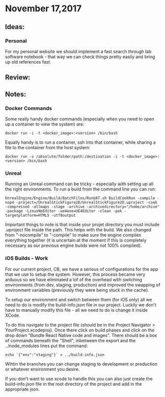 # November 17,2017


## Ideas:

### Personal

For my personal website we should implement a fast search through lab software notebook - that way we can check things pretty easily and bring up old references fast.

## Review:

## Notes:

### Docker Commands

Some really handy docker commands (especially when you need to open up a container to view the system) are:

```shell
docker run -i -t <docker_image>:<version> /bin/bash
```

Equally handy is to run a container, ssh into that container, while sharing a file to the container from the host system:

```shell
docker run -v /absolute/folder/path:/destination -i -t <docker_image>:<version> /bin/bash
```

### Unreal

Running an Unreal command can be tricky - especially with setting up all the right environments. To run a build from the command line you can run:

```shell
UnrealEngine/Engine/Build/BatchFiles/RunUAT.sh BuildCookRun -compile -nop4 -project=/UnrealStickFigure2D/UnrealStickFigure2D.uproject -cook -compressed -allmaps -stage -archive -archivedirectory="/home/archive" -package -LinuxNoEditor -ue4exe=UE4Editor -clean -pak -targetplatform=HTML5 -utf8output
```

Important things to note is that inside your projet directory you must include .uproject file inside the path. This helps with the build. We also changed from "-nocompile" to "-compile" to make sure the engine compiles everything together (it is uncertain at the moment if this is completely necessary as our previous engine builds were not 100% compiled).

### iOS Builds - Work

For our current project, CB, we have a serious of configurations for the app that we use to setup the system. However, this process became very arduous so we have eliminated a lof of the overhead with switching environments (from dev, staging, production) and improved the swapping of environment variables (previously they were being stuck in the cache).

To setup our environment and switch between them (for iOS only) all we need to do is modify the build-info.json file in our project. Luckily we don't have to manually modify this file - all we need to do is change it inside XCode.

To do this navigate to the project file (should be in the Project Navigator > YourProject.xcodeproj). Once there click on build phases and click on the drop down "Bundle React Native code and images". There should be a box of commands beneath the "Shell", inbetween the export and the ../node_modules lines put the command:

```shell
echo `{"env":"staging"}` > ../build-info.json
```

Wihtin the branches you can change staging to development or production or whatever environment you desire.

If you don't want to use xcode to handle this you can also just create the build-info.json file in the root directory of the project and add in the appropriate json.
